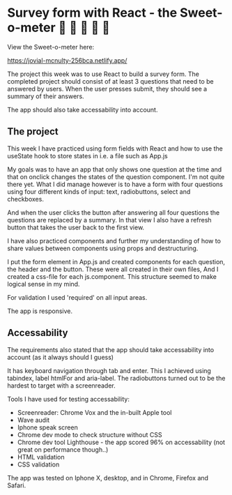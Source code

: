 # Survey form with React - the Sweet-o-meter 🍭 🍬 🍭 🍬 🍭

View the Sweet-o-meter here:

https://jovial-mcnulty-256bca.netlify.app/

The project this week was to use React to build a survey form. The completed project should consist of at least 3 questions that need to be answered by users. When the user presses submit, they should see a summary of their answers.

The app should also take accessability into account.

## The project

This week I have practiced using form fields with React and how to use the useState hook to store states in i.e. a file such as App.js

My goals was to have an app that only shows one question at the time and that on onclick changes the states of the question component. I'm not quite there yet. What I did manage however is to have a form with four questions using four different kinds of input: text, radiobuttons, select and checkboxes.

And when the user clicks the button after answering all four questions the questions are replaced by a summary. In that view I also have a refresh button that takes the user back to the first view.

I have also practiced components and further my understanding of how to share values between components using props and destructuring.

I put the form element in App.js and created components for each question, the header and the button. These were all created in their own files, And I created a css-file for each js.component. This structure seemed to make logical sense in my mind.

For validation I used 'required' on all input areas.

The app is responsive.

## Accessability

The requirements also stated that the app should take accessability into account (as it always should I guess)

It has keyboard navigation through tab and enter. This I achieved using tabindex, label htmlFor and aria-label. The radiobuttons turned out to be the hardest to target with a screenreader.

Tools I have used for testing accessability:

- Screenreader: Chrome Vox and the in-built Apple tool
- Wave audit
- Iphone speak screen
- Chrome dev mode to check structure without CSS
- Chrome dev tool Lighthouse - the app scored 96% on accessability (not great on performance though..)
- HTML validation
- CSS validation

The app was tested on Iphone X, desktop, and in Chrome, Firefox and Safari.











